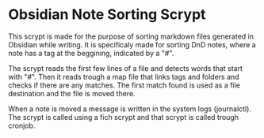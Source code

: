 # Obsidian Note Sorting Scrypt

This scrypt is made for the purpose of sorting markdown files generated in Obsidian while writing. It is specificaly made for sorting DnD notes, where a note has a tag at the beggining, indicated by a "#". 

The scrypt reads the first few lines of a file and detects words that start with "#". Then it reads trough a map file that links tags and folders and checks if there are any matches. The first match found is used as a file destination and the file is moved there. 

When a note is moved a message is written in the system logs (journalctl). The scrypt is called using a fich scrypt and that scrypt is called trough cronjob.
